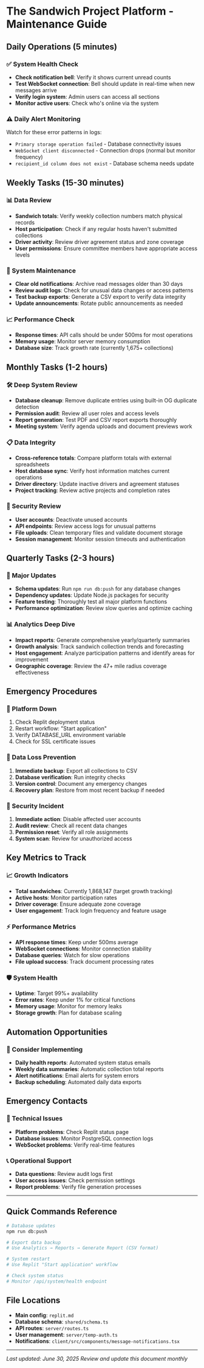 # The Sandwich Project Platform - Maintenance Guide

## Daily Operations (5 minutes)

### ✅ System Health Check
- **Check notification bell**: Verify it shows current unread counts
- **Test WebSocket connection**: Bell should update in real-time when new messages arrive  
- **Verify login system**: Admin users can access all sections
- **Monitor active users**: Check who's online via the system

### ⚠️ Daily Alert Monitoring
Watch for these error patterns in logs:
- `Primary storage operation failed` - Database connectivity issues
- `WebSocket client disconnected` - Connection drops (normal but monitor frequency)
- `recipient_id column does not exist` - Database schema needs update

## Weekly Tasks (15-30 minutes)

### 📊 Data Review
- **Sandwich totals**: Verify weekly collection numbers match physical records
- **Host participation**: Check if any regular hosts haven't submitted collections
- **Driver activity**: Review driver agreement status and zone coverage
- **User permissions**: Ensure committee members have appropriate access levels

### 🔧 System Maintenance
- **Clear old notifications**: Archive read messages older than 30 days
- **Review audit logs**: Check for unusual data changes or access patterns  
- **Test backup exports**: Generate a CSV export to verify data integrity
- **Update announcements**: Rotate public announcements as needed

### 📈 Performance Check
- **Response times**: API calls should be under 500ms for most operations
- **Memory usage**: Monitor server memory consumption
- **Database size**: Track growth rate (currently 1,675+ collections)

## Monthly Tasks (1-2 hours)

### 🛠️ Deep System Review
- **Database cleanup**: Remove duplicate entries using built-in OG duplicate detection
- **Permission audit**: Review all user roles and access levels
- **Report generation**: Test PDF and CSV report exports thoroughly
- **Meeting system**: Verify agenda uploads and document previews work

### 📋 Data Integrity
- **Cross-reference totals**: Compare platform totals with external spreadsheets
- **Host database sync**: Verify host information matches current operations
- **Driver directory**: Update inactive drivers and agreement statuses
- **Project tracking**: Review active projects and completion rates

### 🔐 Security Review
- **User accounts**: Deactivate unused accounts
- **API endpoints**: Review access logs for unusual patterns
- **File uploads**: Clean temporary files and validate document storage
- **Session management**: Monitor session timeouts and authentication

## Quarterly Tasks (2-3 hours)

### 🔄 Major Updates
- **Schema updates**: Run `npm run db:push` for any database changes
- **Dependency updates**: Update Node.js packages for security
- **Feature testing**: Thoroughly test all major platform functions
- **Performance optimization**: Review slow queries and optimize caching

### 📊 Analytics Deep Dive
- **Impact reports**: Generate comprehensive yearly/quarterly summaries
- **Growth analysis**: Track sandwich collection trends and forecasting
- **Host engagement**: Analyze participation patterns and identify areas for improvement
- **Geographic coverage**: Review the 47+ mile radius coverage effectiveness

## Emergency Procedures

### 🚨 Platform Down
1. Check Replit deployment status
2. Restart workflow: "Start application"
3. Verify DATABASE_URL environment variable
4. Check for SSL certificate issues

### 🚨 Data Loss Prevention
1. **Immediate backup**: Export all collections to CSV
2. **Database verification**: Run integrity checks
3. **Version control**: Document any emergency changes
4. **Recovery plan**: Restore from most recent backup if needed

### 🚨 Security Incident
1. **Immediate action**: Disable affected user accounts
2. **Audit review**: Check all recent data changes
3. **Permission reset**: Verify all role assignments
4. **System scan**: Review for unauthorized access

## Key Metrics to Track

### 📈 Growth Indicators
- **Total sandwiches**: Currently 1,868,147 (target growth tracking)
- **Active hosts**: Monitor participation rates
- **Driver coverage**: Ensure adequate zone coverage
- **User engagement**: Track login frequency and feature usage

### ⚡ Performance Metrics
- **API response times**: Keep under 500ms average
- **WebSocket connections**: Monitor connection stability
- **Database queries**: Watch for slow operations
- **File upload success**: Track document processing rates

### 🛡️ System Health
- **Uptime**: Target 99%+ availability
- **Error rates**: Keep under 1% for critical functions
- **Memory usage**: Monitor for memory leaks
- **Storage growth**: Plan for database scaling

## Automation Opportunities

### 🤖 Consider Implementing
- **Daily health reports**: Automated system status emails
- **Weekly data summaries**: Automatic collection total reports
- **Alert notifications**: Email alerts for system errors
- **Backup scheduling**: Automated daily data exports

## Emergency Contacts

### 🔧 Technical Issues
- **Platform problems**: Check Replit status page
- **Database issues**: Monitor PostgreSQL connection logs
- **WebSocket problems**: Verify real-time features

### 📞 Operational Support
- **Data questions**: Review audit logs first
- **User access issues**: Check permission settings
- **Report problems**: Verify file generation processes

---

## Quick Commands Reference

```bash
# Database updates
npm run db:push

# Export data backup
# Use Analytics → Reports → Generate Report (CSV format)

# System restart
# Use Replit "Start application" workflow

# Check system status
# Monitor /api/system/health endpoint
```

## File Locations

- **Main config**: `replit.md`
- **Database schema**: `shared/schema.ts`  
- **API routes**: `server/routes.ts`
- **User management**: `server/temp-auth.ts`
- **Notifications**: `client/src/components/message-notifications.tsx`

---

*Last updated: June 30, 2025*
*Review and update this document monthly*